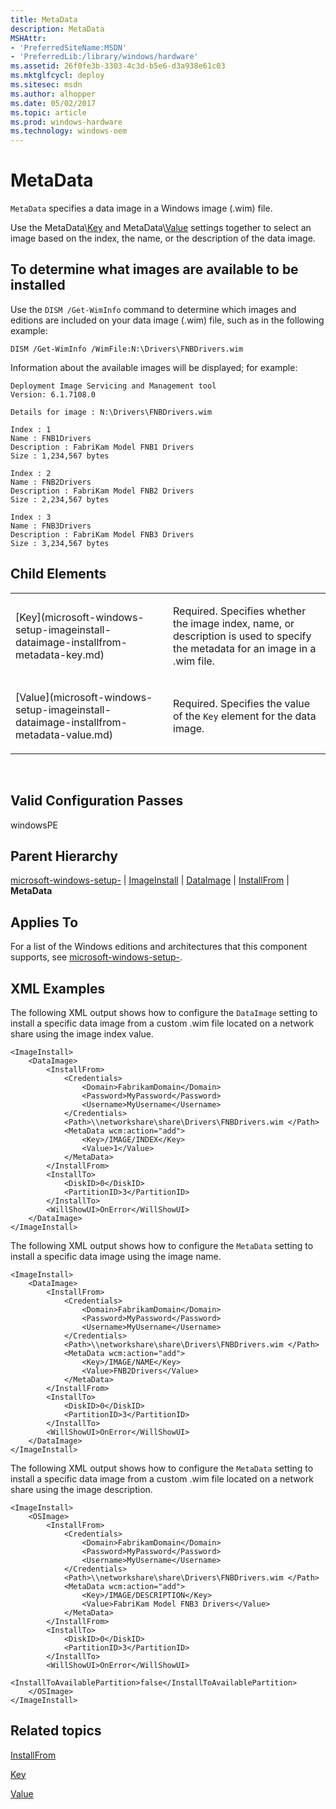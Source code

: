 ```yaml
---
title: MetaData
description: MetaData
MSHAttr:
- 'PreferredSiteName:MSDN'
- 'PreferredLib:/library/windows/hardware'
ms.assetid: 26f0fe3b-3303-4c3d-b5e6-d3a938e61c03
ms.mktglfcycl: deploy
ms.sitesec: msdn
ms.author: alhopper
ms.date: 05/02/2017
ms.topic: article
ms.prod: windows-hardware
ms.technology: windows-oem
---
```


# MetaData


`MetaData` specifies a data image in a Windows image (.wim) file.

Use the MetaData\\[Key](microsoft-windows-setup-imageinstall-dataimage-installfrom-metadata-key.md) and MetaData\\[Value](microsoft-windows-setup-imageinstall-dataimage-installfrom-metadata-value.md) settings together to select an image based on the index, the name, or the description of the data image.

## To determine what images are available to be installed


Use the `DISM /Get-WimInfo` command to determine which images and editions are included on your data image (.wim) file, such as in the following example:

```
DISM /Get-WimInfo /WimFile:N:\Drivers\FNBDrivers.wim
```

Information about the available images will be displayed; for example:

```
Deployment Image Servicing and Management tool
Version: 6.1.7108.0
 
Details for image : N:\Drivers\FNBDrivers.wim
 
Index : 1
Name : FNB1Drivers
Description : FabriKam Model FNB1 Drivers
Size : 1,234,567 bytes
 
Index : 2
Name : FNB2Drivers
Description : FabriKam Model FNB2 Drivers
Size : 2,234,567 bytes
 
Index : 3
Name : FNB3Drivers
Description : FabriKam Model FNB3 Drivers
Size : 3,234,567 bytes
```

## Child Elements


<table>
<colgroup>
<col width="50%" />
<col width="50%" />
</colgroup>
<tbody>
<tr class="odd">
<td><p>[Key](microsoft-windows-setup-imageinstall-dataimage-installfrom-metadata-key.md)</p></td>
<td><p>Required. Specifies whether the image index, name, or description is used to specify the metadata for an image in a .wim file.</p></td>
</tr>
<tr class="even">
<td><p>[Value](microsoft-windows-setup-imageinstall-dataimage-installfrom-metadata-value.md)</p></td>
<td><p>Required. Specifies the value of the <code>Key</code> element for the data image.</p></td>
</tr>
</tbody>
</table>

 

## Valid Configuration Passes


windowsPE

## Parent Hierarchy


[microsoft-windows-setup-](microsoft-windows-setup.md) | [ImageInstall](microsoft-windows-setup-imageinstall.md) | [DataImage](microsoft-windows-setup-imageinstall-dataimage.md) | [InstallFrom](microsoft-windows-setup-imageinstall-dataimage-installfrom.md) | **MetaData**

## Applies To


For a list of the Windows editions and architectures that this component supports, see [microsoft-windows-setup-](microsoft-windows-setup.md).

## XML Examples


The following XML output shows how to configure the `DataImage` setting to install a specific data image from a custom .wim file located on a network share using the image index value.

```
<ImageInstall>
    <DataImage>
        <InstallFrom>
            <Credentials>
                <Domain>FabrikamDomain</Domain>
                <Password>MyPassword</Password>
                <Username>MyUsername</Username>
            </Credentials>
            <Path>\\networkshare\share\Drivers\FNBDrivers.wim </Path>
            <MetaData wcm:action="add">
                <Key>/IMAGE/INDEX</Key>
                <Value>1</Value>
            </MetaData>
        </InstallFrom>
        <InstallTo>
            <DiskID>0</DiskID>
            <PartitionID>3</PartitionID>
        </InstallTo>
        <WillShowUI>OnError</WillShowUI>
    </DataImage>
</ImageInstall>
```

The following XML output shows how to configure the `MetaData` setting to install a specific data image using the image name.

```
<ImageInstall>
    <DataImage>
        <InstallFrom>
            <Credentials>
                <Domain>FabrikamDomain</Domain>
                <Password>MyPassword</Password>
                <Username>MyUsername</Username>
            </Credentials>
            <Path>\\networkshare\share\Drivers\FNBDrivers.wim </Path>
            <MetaData wcm:action="add">
                <Key>/IMAGE/NAME</Key>
                <Value>FNB2Drivers</Value>
            </MetaData>
        </InstallFrom>
        <InstallTo>
            <DiskID>0</DiskID>
            <PartitionID>3</PartitionID>
        </InstallTo>
        <WillShowUI>OnError</WillShowUI>
    </DataImage>
</ImageInstall>
```

The following XML output shows how to configure the `MetaData` setting to install a specific data image from a custom .wim file located on a network share using the image description.

```
<ImageInstall>
    <OSImage>
        <InstallFrom>
            <Credentials>
                <Domain>FabrikamDomain</Domain>
                <Password>MyPassword</Password>
                <Username>MyUsername</Username>
            </Credentials>
            <Path>\\networkshare\share\Drivers\FNBDrivers.wim </Path>
            <MetaData wcm:action="add">
                <Key>/IMAGE/DESCRIPTION</Key>
                <Value>FabriKam Model FNB3 Drivers</Value>
            </MetaData>
        </InstallFrom>
        <InstallTo>
            <DiskID>0</DiskID>
            <PartitionID>3</PartitionID>
        </InstallTo>
        <WillShowUI>OnError</WillShowUI>
        <InstallToAvailablePartition>false</InstallToAvailablePartition>
    </OSImage>
</ImageInstall>
```

## Related topics


[InstallFrom](microsoft-windows-setup-imageinstall-dataimage-installfrom.md)

[Key](microsoft-windows-setup-imageinstall-dataimage-installfrom-metadata-key.md)

[Value](microsoft-windows-setup-imageinstall-dataimage-installfrom-metadata-value.md)

 

 







